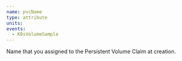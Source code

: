 ```yaml
---
name: pvcName
type: attribute
units:
events:
  - K8sVolumeSample
---
```


Name that you assigned to the Persistent Volume Claim at creation.